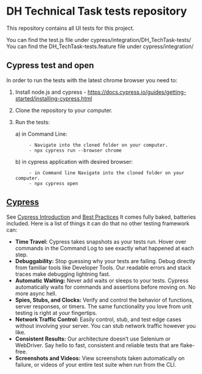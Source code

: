 # DH Technical Task tests repository

This repository contains all UI tests for this project.

You can find the test.js file under cypress/integration/DH_TechTask-tests/
You can find the DH_TechTask-tests.feature file under cypress/integration/

## Cypress test and open

In order to run the tests with the latest chrome browser you need to:

1. Install node.js and cypress - https://docs.cypress.io/guides/getting-started/installing-cypress.html
2. Clone the repository to your computer.
3. Run the tests:

    a) in Command Line:
    
            - Navigate into the cloned folder on your computer.
            - npx cypress run --browser chrome
            
    b) in cypress application with desired browser:
    
            - in Command line Navigate into the cloned folder on your computer.
            - npx cypress open
            
            
            
## [Cypress](https://github.com/cypress-io/cypress)

See [Cypress Introduction](https://docs.cypress.io/guides/core-concepts/introduction-to-cypress.html) and [Best Practices](https://docs.cypress.io/guides/references/best-practices.html)
It comes fully baked, batteries included. Here is a list of things it can do that no other testing framework can:

- **Time Travel:** Cypress takes snapshots as your tests run. Hover over commands in the Command Log to see exactly what happened at each step.
- **Debuggability:** Stop guessing why your tests are failing. Debug directly from familiar tools like Developer Tools. Our readable errors and stack traces make debugging lightning fast.
- **Automatic Waiting:** Never add waits or sleeps to your tests. Cypress automatically waits for commands and assertions before moving on. No more async hell.
- **Spies, Stubs, and Clocks:** Verify and control the behavior of functions, server responses, or timers. The same functionality you love from unit testing is right at your fingertips.
- **Network Traffic Control:** Easily control, stub, and test edge cases without involving your server. You can stub network traffic however you like.
- **Consistent Results:** Our architecture doesn’t use Selenium or WebDriver. Say hello to fast, consistent and reliable tests that are flake-free.
- **Screenshots and Videos:** View screenshots taken automatically on failure, or videos of your entire test suite when run from the CLI.
